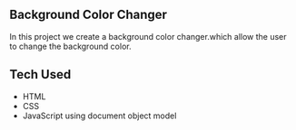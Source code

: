 ## Background Color Changer

In this project we create a background color changer.which allow the user to change the background color.

## Tech Used

- HTML
- CSS
- JavaScript using document object model
